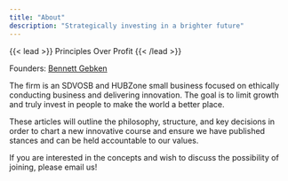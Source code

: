 ```yaml
---
title: "About"
description: "Strategically investing in a brighter future"
---
```


{{< lead >}}
Principles Over Profit
{{< /lead >}}

Founders: [Bennett Gebken](/about/bennett)  

The firm is an SDVOSB and HUBZone small business focused on ethically conducting business and delivering innovation. 
The goal is to limit growth and truly invest in people to make the world a better place.

These articles will outline the philosophy, structure, and key decisions in order to chart a new innovative course and ensure we have published stances and can be held accountable to our values.

If you are interested in the concepts and wish to discuss the possibility of joining, please email us!




